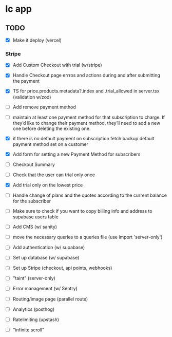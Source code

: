 # lc app

## TODO

- [x] Make it deploy (vercel)

### Stripe

- [x] Add Custom Checkout with trial (w/stripe)
- [x] Handle Checkout page errros and actions during and after submitting the payment
- [x] TS for price.products.metadata?.index and .trial_allowed in server.tsx (validation w/zod)
- [ ] Add remove payment method
- [ ] maintain at least one payment method for that subscription to charge. If they’d like to change their payment method, they’ll need to add a new one before deleting the existing one.
- [x] if there is no default payment on subscription fetch backup default payment method set on a customer
- [x] Add form for setting a new Payment Method for subscribers
- [ ] Checkout Summary
- [ ] Check that the user can trial only once
- [x] Add trial only on the lowest price
- [ ] Handle change of plans and the quotes according to the current balance for the subscriber

- [ ] Make sure to check if you want to copy billing info and address to supabase users table
- [ ] Add CMS (w/ sanity)
- [ ] move the necessary queries to a queries file (use import 'server-only')
- [ ] Add authentication (w/ supabase)
- [ ] Set up database (w/ supabase)
- [ ] Set up Stripe (checkout, api points, webhooks)
- [ ] "taint" (server-only)
- [ ] Error management (w/ Sentry)
- [ ] Routing/image page (parallel route)
- [ ] Analytics (posthog)
- [ ] Ratelimiting (upstash)
- [ ] "infinite scroll"
